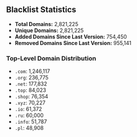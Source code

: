 ## Blacklist Statistics

- **Total Domains:** 2,821,225
- **Unique Domains:** 2,821,225
- **Added Domains Since Last Version:** 754,450
- **Removed Domains Since Last Version:** 955,141

### Top-Level Domain Distribution

-  `.com`: 1,246,117
-  `.org`: 236,775
-  `.net`: 177,832
-  `.top`: 84,023
-  `.shop`: 76,354
-  `.xyz`: 70,227
-  `.io`: 61,372
-  `.ru`: 60,000
-  `.info`: 51,787
-  `.pl`: 48,908

